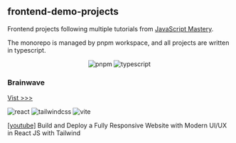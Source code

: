 ## frontend-demo-projects

Frontend projects following multiple tutorials from [JavaScript Mastery](https://www.youtube.com/@javascriptmastery).

The monorepo is managed by pnpm workspace, and all projects are written in typescript.

<p align="center">
    <img alt="pnpm" src="https://img.shields.io/badge/pnpm-yellow?style=for-the-badge&logo=pnpm&logoColor=white" />
    <img alt="typescript" src="https://img.shields.io/badge/TypeScript-007ACC?style=for-the-badge&logo=typescript&logoColor=white" />
</p>

### Brainwave

[Vist >>>](/brainwave/index.html)

<p>
    <img alt="react" src="https://img.shields.io/badge/React-20232A?style=for-the-badge&logo=react&logoColor=61DAFB" />
    <img alt="tailwindcss" src="https://img.shields.io/badge/Tailwind_CSS-38B2AC?style=for-the-badge&logo=tailwind-css&logoColor=white" />
    <img alt="vite" src="https://img.shields.io/badge/Vite-B73BFE?style=for-the-badge&logo=vite&logoColor=FFD62E" />
</p>

[[youtube]](https://www.youtube.com/watch?v=B91wc5dCEBA&list=PL6QREj8te1P6CkO_4OIK1-nwG5OxCD5tR) Build and Deploy a Fully Responsive Website with Modern UI/UX in React JS with Tailwind
